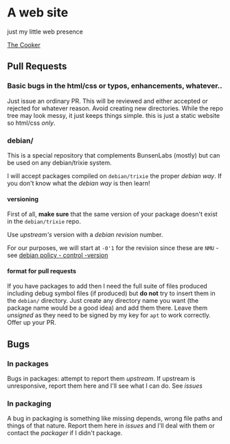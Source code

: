 # A web site

just my little web presence

[The Cooker](https://01micko.github.io)

## Pull Requests

### Basic bugs in the html/css or typos, enhancements, whatever..

Just issue an ordinary PR. This will be reviewed and either accepted or
rejected for whatever reason. Avoid creating new directories. While the
repo tree may look messy, it just keeps things simple. this is just a static
website so html/css *only*.

### debian/

This is a special repository that complements BunsenLabs (mostly) but
can be used on any debian/trixie system.

I will accept packages compiled on `debian/trixie` the proper *debian way*.
If you don't know what the *debian way* is then learn!

#### versioning

First of all, **make sure** that the same version of your package doesn't exist
in the `debian/trixie` repo.

Use _upstream's_ version with a _debian revision_ number.

For our purposes, we will start at `-0'1` for the revision since these are
`NMU` - see [debian policy - control -version](https://www.debian.org/doc/debian-policy/ch-controlfields.html#version)

#### format for pull requests

If you have packages to add then I need the full suite of files produced
including debug symbol files (if produced) but **do not** try to insert
them in the `debian/` directory. Just create any directory name you want
(the package name would be a good idea) and add them there. Leave them
_unsigned_ as they need to be signed by my key for `apt` to work correctly.
Offer up your PR.

## Bugs

### In packages

Bugs in packages: attempt to report them *upstream*. If upstream is unresponsive,
report them here and I'll see what I can do. See *issues*

### In packaging

A bug in packaging is something like missing depends, wrong file paths
and things of that nature. Report them here in *issues* and I'll deal
with them or contact the *packager* if I didn't package.
